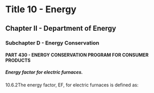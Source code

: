 
# Title 10 - Energy
## Chapter II - Department of Energy
### Subchapter D - Energy Conservation
#### PART 430 - ENERGY CONSERVATION PROGRAM FOR CONSUMER PRODUCTS
##### Energy factor for electric furnaces.

10.6.2The energy factor, EF, for electric furnaces is defined as:
